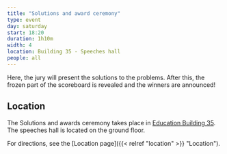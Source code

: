 ```yaml
---
title: "Solutions and award ceremony"
type: event
day: saturday
start: 18:20
duration: 1h10m
width: 4
location: Building 35 - Speeches hall
people: all
---
```


Here, the jury will present the solutions to the problems.
After this, the frozen part of the scoreboard is revealed and the winners are announced!

## Location
The Solutions and awards ceremony takes place in [Education Building 35](https://map.tudelftcampus.nl/poi/education-building-35/).
The speeches hall is located on the ground floor.

For directions, see the [Location page]({{< relref "location" >}} "Location").
